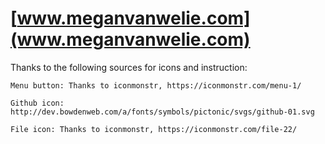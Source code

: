 # [www.meganvanwelie.com](www.meganvanwelie.com)


Thanks to the following sources for icons and instruction:

    Menu button: Thanks to iconmonstr, https://iconmonstr.com/menu-1/

    Github icon: http://dev.bowdenweb.com/a/fonts/symbols/pictonic/svgs/github-01.svg

    File icon: Thanks to iconmonstr, https://iconmonstr.com/file-22/
